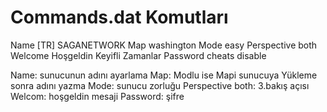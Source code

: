 # Commands.dat Komutları

Name [TR] SAGANETWORK
Map washington
Mode easy
Perspective both
Welcome Hoşgeldin Keyifli Zamanlar
Password 
cheats disable

Name: sunucunun adını ayarlama 
Map: Modlu ise Mapi sunucuya Yükleme sonra adını yazma
Mode: sunucu zorluğu 
Perspective both: 3.bakış açısı 
Welcom: hoşgeldin mesaji
Password: şifre
